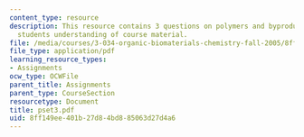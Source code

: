 ```yaml
---
content_type: resource
description: This resource contains 3 questions on polymers and byproducts to test
  students understanding of course material.
file: /media/courses/3-034-organic-biomaterials-chemistry-fall-2005/8ff149ee401b27d84bd885063d27d4a6_pset3.pdf
file_type: application/pdf
learning_resource_types:
- Assignments
ocw_type: OCWFile
parent_title: Assignments
parent_type: CourseSection
resourcetype: Document
title: pset3.pdf
uid: 8ff149ee-401b-27d8-4bd8-85063d27d4a6
---
```

